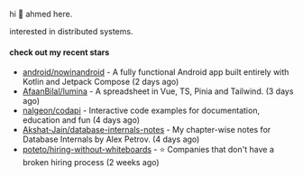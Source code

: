 hi 👋 ahmed here.

interested in distributed systems.

#### check out my recent stars

- [android/nowinandroid](https://github.com/android/nowinandroid) - A fully functional Android app built entirely with Kotlin and Jetpack Compose (2 days ago)
- [AfaanBilal/lumina](https://github.com/AfaanBilal/lumina) - A spreadsheet in Vue, TS, Pinia and Tailwind. (3 days ago)
- [nalgeon/codapi](https://github.com/nalgeon/codapi) - Interactive code examples for documentation, education and fun (4 days ago)
- [Akshat-Jain/database-internals-notes](https://github.com/Akshat-Jain/database-internals-notes) - My chapter-wise notes for Database Internals by Alex Petrov. (4 days ago)
- [poteto/hiring-without-whiteboards](https://github.com/poteto/hiring-without-whiteboards) - ⭐️  Companies that don&#39;t have a broken hiring process (2 weeks ago)

